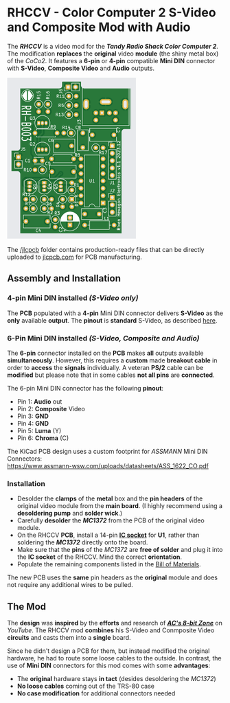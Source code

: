 # RHCCV - Color Computer 2 S-Video and Composite Mod with Audio 

The ***RHCCV*** is a video mod for the ***Tandy Radio Shack Color Computer 2***. The modification **replaces** the **original** video **module** (the shiny metal box) of the *CoCo2*. It features a **6-pin** or **4-pin** compatible **Mini DIN** connector with **S-Video**, **Composite Video** and **Audio** outputs.

<img src="RHCCV-PCB.png" alt="MarineGEO circle logo" style="height: 375px; width:300px;"/>

The [/jlcpcb](https://github.com/RivenHexagon/CoCo2_Video/tree/main/jlcpcb) folder contains production-ready files that can be directly uploaded to [jlcpcb.com](https://jlcpcb.com/) for PCB manufacturing.

## Assembly and Installation
### 4-pin Mini DIN installed *(S-Video only)*
The **PCB** populated with a **4-pin** Mini DIN connector delivers **S-Video** as the **only** available **output**. The **pinout** is **standard** S-Video, as described [here](https://en.wikipedia.org/wiki/S-Video "S-Video Wikipedia").

### 6-Pin Mini DIN installed *(S-Video, Composite and Audio)*
The **6-pin** connector installed on the **PCB** makes **all** outputs available **simultaneously**. However, this requires a **custom** made **breakout cable** in order to **access** the **signals** individually. A veteran **PS/2** cable can be **modified** but please note that in some cables **not all pins** are **connected**.

The 6-pin Mini DIN connector has the following **pinout**:
* Pin 1: **Audio** out
* Pin 2: **Composite** Video
* Pin 3: **GND**
* Pin 4: **GND**
* Pin 5: **Luma** (Y)
* Pin 6: **Chroma** (C)

The KiCad PCB design uses a custom footprint for *ASSMANN* Mini DIN Connectors:<br>
<https://www.assmann-wsw.com/uploads/datasheets/ASS_1622_CO.pdf>

### Installation
* Desolder the **clamps** of the **metal** box and the **pin headers** of the original video module from the **main board**. (I highly recommend using a **desoldering pump** and **solder wick**.)
* Carefully **desolder** the ***MC1372*** from the PCB of the original video module.
* On the RHCCV **PCB**, install a 14-pin **[IC socket](https://www.assmann-wsw.com/uploads/datasheets/ASS_0810_CO.pdf)** for **U1**, rather than soldering the ***MC1372*** directly onto the board.
* Make sure that the **pins** of the *MC1372* are **free of solder** and plug it into the **IC socket** of the RHCCV. Mind the correct **orientation**.
* Populate the remaining components listed in the [Bill of Materials](https://github.com/RivenHexagon/CoCo2_Video/blob/main/TRS-80-VideoMod-BOM.pdf).

The new PCB uses the **same** pin headers as the **original** module and does not require any additional wires to be pulled.

## The Mod
The **design** was **inspired** by the **efforts** and research of ***[AC's 8-bit Zone](https://youtu.be/tayGsz7Xs3A "ACs 8-bit Zone - YouTube")*** on *YouTube*. The RHCCV mod **combines** his S-Video and Conmposite Video **circuits** and casts them into a **single** board.

Since he didn't design a PCB for them, but instead modified the original hardware, he had to route some loose cables to the outside. In contrast, the use of **Mini DIN** connectors for this mod comes with some **advantages**:

* The **original** hardware stays **in tact** (desides desoldering the *MC1372*)
* **No loose cables** coming out of the TRS-80 case
* **No case modification** for additional connectors needed




